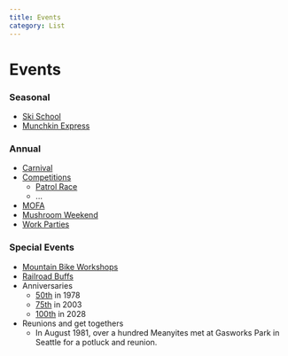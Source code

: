 ```yaml
---
title: Events
category: List
---
```

# Events
### Seasonal
- [Ski School](Ski-School)
- [Munchkin Express](Munchkin-Express)

### Annual
- [Carnival](Carnival)
- [Competitions](Competitions)
    - [Patrol Race](Patrol-Race)
    - ...
- [MOFA](MOFA)
- [Mushroom Weekend](Mushroom-Weekend)
- [Work Parties](Work-Parties)

### Special Events
- [Mountain Bike Workshops](Mountain-Bike-Workshops)
- [Railroad Buffs](Railroad-Buffs)
- Anniversaries
    - [50th](Anniversary#50th) in 1978
    - [75th](Anniversary#75th) in 2003
    - [100th](Anniversary#100th) in 2028
- Reunions and get togethers
    - In August 1981, over a hundred Meanyites met at Gasworks Park in Seattle for a potluck and reunion.
